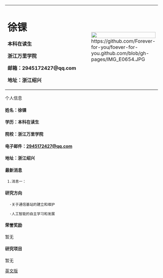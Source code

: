 <table border="0">
  <tr>
    <td width="75%">
      <h1>徐锞</h1>
      <p><b>本科在读生</b></p>
      <p><b>浙江万里学院</b></p>
      <p><b> 邮箱：2945172427@qq.com</b></p>
      <p><b>地址：浙江绍兴</b></p>
    </td>
    <td width="25%">
      <img src="https://github.com/X1mal/X1mal.github.io/blob/gh-pages/6416944.jpg?raw=true" width="100%">https://github.com/Forever-for-you/foever-for-you.github.com/blob/gh-pages/IMG_E0654.JPG
    </td>
  </tr>
</table>
   个人信息

#### 姓名：徐锞

#### 学历：本科在读生

#### 院校：浙江万里学院

#### 电子邮件：2945172427@qq.com

#### 地址：浙江绍兴

#### 最新消息

     1.消息一：

#### 研究方向

      ·关于通信基站的建立和维护

      ·人工智能的自主学习和发展

#### 荣誉奖励

暂无

#### 研究项目

暂无

[英文版](index-en.md)

